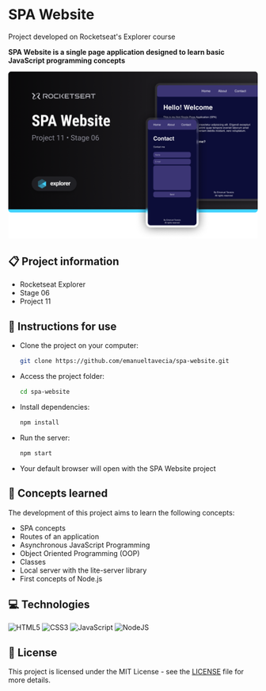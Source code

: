 # SPA Website

Project developed on Rocketseat's Explorer course

**SPA Website is a single page application designed to learn basic JavaScript programming concepts**

![SPA Website project screenshot](./.github/screenshot.png)

## 📋 Project information

- Rocketseat Explorer
- Stage 06
- Project 11

## 📝 Instructions for use

- Clone the project on your computer:
  ```bash
  git clone https://github.com/emanueltavecia/spa-website.git
  ```

- Access the project folder:
  ```bash
  cd spa-website
  ```

- Install dependencies:
  ```bash
  npm install
  ```

- Run the server:
  ```bash
  npm start
  ```

- Your default browser will open with the SPA Website project

## 🧠 Concepts learned

The development of this project aims to learn the following concepts:

- SPA concepts
- Routes of an application
- Asynchronous JavaScript Programming
- Object Oriented Programming (OOP)
- Classes
- Local server with the lite-server library
- First concepts of Node.js

## 💻 Technologies

![HTML5](https://img.shields.io/badge/html5-%23E34F26.svg?style=for-the-badge&logo=html5&logoColor=white)
![CSS3](https://img.shields.io/badge/css3-%231572B6.svg?style=for-the-badge&logo=css3&logoColor=white)
![JavaScript](https://img.shields.io/badge/javascript-%23323330.svg?style=for-the-badge&logo=javascript&logoColor=%23F7DF1E)
![NodeJS](https://img.shields.io/badge/node.js-6DA55F?style=for-the-badge&logo=node.js&logoColor=white)

## 📄 License

This project is licensed under the MIT License - see the [LICENSE](./LICENSE) file for more details.
